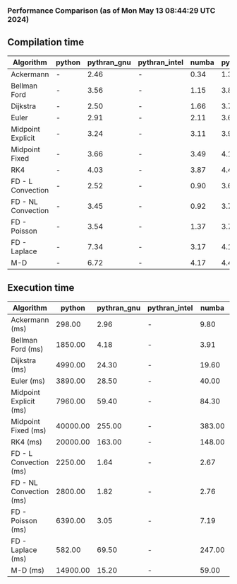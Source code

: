 ### Performance Comparison (as of Mon May 13 08:44:29 UTC 2024)
## Compilation time
Algorithm                 | python                    | pythran_gnu               | pythran_intel             | numba                     | pyccel_fortran_gnu        | pyccel_c_gnu              | pyccel_fortran_intel      | pyccel_c_intel           
------------------------- | ------------------------- | ------------------------- | ------------------------- | ------------------------- | ------------------------- | ------------------------- | ------------------------- | -------------------------
Ackermann                 | -                         | 2.46                      | -                         | 0.34                      | 1.31                      | 1.27                      | 1.40                      | 1.36                     
Bellman Ford              | -                         | 3.56                      | -                         | 1.15                      | 3.83                      | 4.03                      | 3.80                      | 4.48                     
Dijkstra                  | -                         | 2.50                      | -                         | 1.66                      | 3.77                      | 4.11                      | 3.99                      | 4.51                     
Euler                     | -                         | 2.91                      | -                         | 2.11                      | 3.63                      | 3.93                      | 3.76                      | 4.48                     
Midpoint Explicit         | -                         | 3.24                      | -                         | 3.11                      | 3.93                      | 4.25                      | 4.05                      | 4.70                     
Midpoint Fixed            | -                         | 3.66                      | -                         | 3.49                      | 4.13                      | 4.32                      | 4.18                      | 4.75                     
RK4                       | -                         | 4.03                      | -                         | 3.87                      | 4.41                      | 4.67                      | 4.57                      | 5.49                     
FD - L Convection         | -                         | 2.52                      | -                         | 0.90                      | 3.60                      | 3.99                      | 3.75                      | 4.50                     
FD - NL Convection        | -                         | 3.45                      | -                         | 0.92                      | 3.78                      | 4.15                      | 3.85                      | 4.39                     
FD - Poisson              | -                         | 3.54                      | -                         | 1.37                      | 3.72                      | 4.02                      | 4.36                      | 4.76                     
FD - Laplace              | -                         | 7.34                      | -                         | 3.17                      | 4.18                      | 4.45                      | 4.34                      | 4.97                     
M-D                       | -                         | 6.72                      | -                         | 4.17                      | 4.44                      | 4.58                      | 4.64                      | 5.68                     

## Execution time
Algorithm                 | python                    | pythran_gnu               | pythran_intel             | numba                     | pyccel_fortran_gnu        | pyccel_c_gnu              | pyccel_fortran_intel      | pyccel_c_intel           
------------------------- | ------------------------- | ------------------------- | ------------------------- | ------------------------- | ------------------------- | ------------------------- | ------------------------- | -------------------------
Ackermann (ms)            | 298.00                    | 2.96                      | -                         | 9.80                      | 1.55                      | 1.54                      | 7.34                      | 3.93                     
Bellman Ford (ms)         | 1850.00                   | 4.18                      | -                         | 3.91                      | 2.99                      | 6.10                      | 4.38                      | 18.70                    
Dijkstra (ms)             | 4990.00                   | 24.30                     | -                         | 19.60                     | 18.80                     | 32.70                     | 24.30                     | 22.30                    
Euler (ms)                | 3890.00                   | 28.50                     | -                         | 40.00                     | 15.70                     | 144.00                    | 14.10                     | 128.00                   
Midpoint Explicit (ms)    | 7960.00                   | 59.40                     | -                         | 84.30                     | 24.10                     | 280.00                    | 16.70                     | 254.00                   
Midpoint Fixed (ms)       | 40000.00                  | 255.00                    | -                         | 383.00                    | 76.10                     | 1390.00                   | 60.10                     | 1240.00                  
RK4 (ms)                  | 20000.00                  | 163.00                    | -                         | 148.00                    | 38.20                     | 485.00                    | 50.50                     | 434.00                   
FD - L Convection (ms)    | 2250.00                   | 1.64                      | -                         | 2.67                      | 1.46                      | 1.85                      | 1.51                      | 3.67                     
FD - NL Convection (ms)   | 2800.00                   | 1.82                      | -                         | 2.76                      | 1.66                      | 2.19                      | 1.38                      | 3.74                     
FD - Poisson (ms)         | 6390.00                   | 3.05                      | -                         | 7.19                      | 2.82                      | 3.74                      | 2.69                      | 7.16                     
FD - Laplace (ms)         | 582.00                    | 69.50                     | -                         | 247.00                    | 58.20                     | 281.00                    | 58.90                     | 321.00                   
M-D (ms)                  | 14900.00                  | 15.20                     | -                         | 59.00                     | 54.00                     | 59.00                     | 81.70                     | 62.70                    
